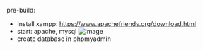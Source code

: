 pre-build:
  - Install xampp: https://www.apachefriends.org/download.html
  - start: apache, mysql
    ![image](https://user-images.githubusercontent.com/68022476/169041748-927ea786-f316-415d-ad28-842c9bf9e411.png)
  - create database in phpmyadmin
